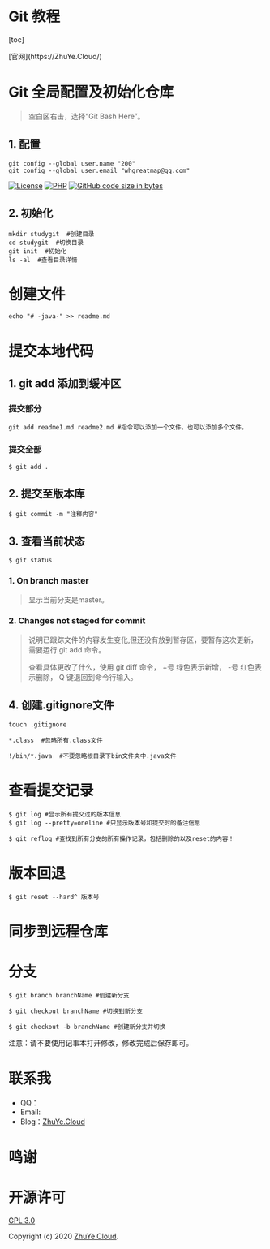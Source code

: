 # Git 教程
[toc] 
<center></center>
[官网](https://ZhuYe.Cloud/) &nbsp; 


# Git 全局配置及初始化仓库
> 空白区右击，选择“Git Bash Here”。
## 1. 配置
```
git config --global user.name "200"
git config --global user.email "whgreatmap@qq.com"
```

[![License](https://img.shields.io/badge/license-GPL_V3.0-yellowgreen.svg)](https://github.com/wisp-x/lsky-pro/blob/master/LICENSE)
[![PHP](https://img.shields.io/badge/PHP->=5.6-orange.svg)](http://php.net)
[![GitHub code size in bytes](https://img.shields.io/github/languages/code-size/wisp-x/lsky-pro.svg)](https://github.com/wisp-x/lsky-pro)

## 2. 初始化
```shell
mkdir studygit  #创建目录
cd studygit  #切换目录
git init  #初始化
ls -al  #查看目录详情
```

# 创建文件
```
echo "# -java-" >> readme.md
```
# 提交本地代码
## 1. git add 添加到缓冲区
### 提交部分
```shell
git add readme1.md readme2.md #指令可以添加一个文件，也可以添加多个文件。
```
### 提交全部
```shell
$ git add .  
```

## 2. 提交至版本库
```shell
$ git commit -m "注释内容"
```

## 3. 查看当前状态
```
$ git status
```
### 1. On branch master
> 显示当前分支是master。


### 2. Changes not staged for commit
> 说明已跟踪文件的内容发生变化,但还没有放到暂存区，要暂存这次更新，需要运行 git add 命令。
>
> 查看具体更改了什么，使用 git diff 命令，
> +号 绿色表示新增，
> -号 红色表示删除，
> Q 键退回到命令行输入。

## 4. 创建.gitignore文件
```
touch .gitignore

*.class  #忽略所有.class文件

!/bin/*.java  #不要忽略根目录下bin文件夹中.java文件
```

# 查看提交记录
```
$ git log #显示所有提交过的版本信息
$ git log --pretty=oneline #只显示版本号和提交时的备注信息

$ git reflog #查找到所有分支的所有操作记录，包括删除的以及reset的内容！
```
# 版本回退
```
$ git reset --hard^ 版本号
```
# 同步到远程仓库
# 分支
```
$ git branch branchName #创建新分支

$ git checkout branchName #切换到新分支

$ git checkout -b branchName #创建新分支并切换
```











注意：请不要使用记事本打开修改，修改完成后保存即可。


# 联系我

- QQ：
- Email: 
- Blog：[ZhuYe.Cloud](https://ZhuYe.Cloud/)

# 鸣谢



开源许可
=

[GPL 3.0](https://opensource.org/licenses/GPL-3.0)

Copyright (c) 2020 [ZhuYe.Cloud](https://ZhuYe.Cloud/).